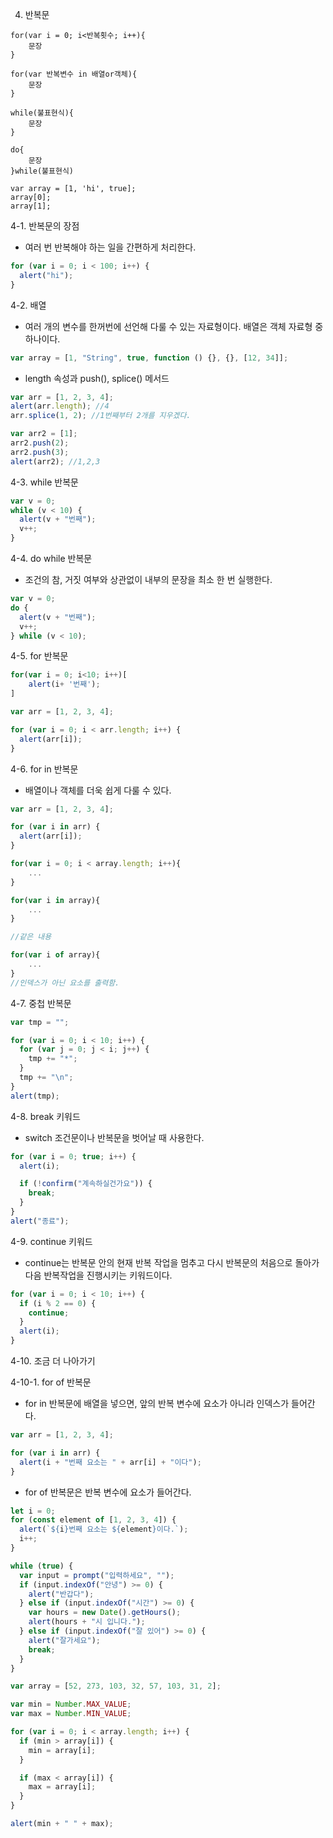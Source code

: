 4. 반복문

```
for(var i = 0; i<반복횟수; i++){
	문장
}
```

```
for(var 반복변수 in 배열or객체){
	문장
}
```

```
while(불표현식){
	문장
}
```

```
do{
	문장
}while(불표현식)
```

```
var array = [1, 'hi', true];
array[0];
array[1];
```

4-1. 반복문의 장점

- 여러 번 반복해야 하는 일을 간편하게 처리한다.

```javascript
for (var i = 0; i < 100; i++) {
  alert("hi");
}
```

4-2. 배열

- 여러 개의 변수를 한꺼번에 선언해 다룰 수 있는 자료형이다. 배열은 객체 자료형 중 하나이다.

```javascript
var array = [1, "String", true, function () {}, {}, [12, 34]];
```

- length 속성과 push(), splice() 메서드

```javascript
var arr = [1, 2, 3, 4];
alert(arr.length); //4
arr.splice(1, 2); //1번째부터 2개를 지우겠다.

var arr2 = [1];
arr2.push(2);
arr2.push(3);
alert(arr2); //1,2,3
```

4-3. while 반복문

```javascript
var v = 0;
while (v < 10) {
  alert(v + "번째");
  v++;
}
```

4-4. do while 반복문

- 조건의 참, 거짓 여부와 상관없이 내부의 문장을 최소 한 번 실행한다.

```javascript
var v = 0;
do {
  alert(v + "번째");
  v++;
} while (v < 10);
```

4-5. for 반복문

```javascript
for(var i = 0; i<10; i++)[
	alert(i+ '번째');
]
```

```javascript
var arr = [1, 2, 3, 4];

for (var i = 0; i < arr.length; i++) {
  alert(arr[i]);
}
```

4-6. for in 반복문

- 배열이나 객체를 더욱 쉽게 다룰 수 있다.

```javascript
var arr = [1, 2, 3, 4];

for (var i in arr) {
  alert(arr[i]);
}
```

```javascript
for(var i = 0; i < array.length; i++){
	...
}

for(var i in array){
	...
}

//같은 내용
```

```javascript
for(var i of array){
	...
}
//인덱스가 아닌 요소를 출력함.
```

4-7. 중첩 반복문

```javascript
var tmp = "";

for (var i = 0; i < 10; i++) {
  for (var j = 0; j < i; j++) {
    tmp += "*";
  }
  tmp += "\n";
}
alert(tmp);
```

4-8. break 키워드

- switch 조건문이나 반복문을 벗어날 때 사용한다.

```javascript
for (var i = 0; true; i++) {
  alert(i);

  if (!confirm("계속하실건가요")) {
    break;
  }
}
alert("종료");
```

4-9. continue 키워드

- continue는 반복문 안의 현재 반복 작업을 멈추고 다시 반복문의 처음으로 돌아가 다음 반복작업을 진행시키는 키워드이다.

```javascript
for (var i = 0; i < 10; i++) {
  if (i % 2 == 0) {
    continue;
  }
  alert(i);
}
```

4-10. 조금 더 나아가기

4-10-1. for of 반복문

- for in 반복문에 배열을 넣으면, 앞의 반복 변수에 요소가 아니라 인덱스가 들어간다.

```javascript
var arr = [1, 2, 3, 4];

for (var i in arr) {
  alert(i + "번째 요소는 " + arr[i] + "이다");
}
```

- for of 반복문은 반복 변수에 요소가 들어간다.

```javascript
let i = 0;
for (const element of [1, 2, 3, 4]) {
  alert(`${i}번째 요소는 ${element}이다.`);
  i++;
}
```

```javascript
while (true) {
  var input = prompt("입력하세요", "");
  if (input.indexOf("안녕") >= 0) {
    alert("반갑다");
  } else if (input.indexOf("시간") >= 0) {
    var hours = new Date().getHours();
    alert(hours + "시 입니다.");
  } else if (input.indexOf("잘 있어") >= 0) {
    alert("잘가세요");
    break;
  }
}
```

```javascript
var array = [52, 273, 103, 32, 57, 103, 31, 2];

var min = Number.MAX_VALUE;
var max = Number.MIN_VALUE;

for (var i = 0; i < array.length; i++) {
  if (min > array[i]) {
    min = array[i];
  }

  if (max < array[i]) {
    max = array[i];
  }
}

alert(min + " " + max);
```
